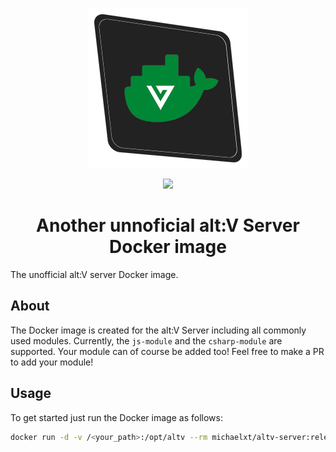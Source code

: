 
<p align="center"><img src=".github/assets/logo-256px.png"></p>

<p align="center">
  <a href="https://github.com/Michael-xT/altv-docker-image/actions"><img src="https://github.com/Michael-xT/altv-docker-image/workflows/DefaultCI/badge.svg"></a>
</p>

<h1 align="center">Another unnoficial alt:V Server Docker image</h1>

The unofficial alt:V server Docker image.

## About

The Docker image is created for the alt:V Server including all commonly used modules. Currently, the `js-module` and the `csharp-module` are supported. Your module can of course be added too! Feel free to make a PR to add your module!

## Usage

To get started just run the Docker image as follows:
```sh
docker run -d -v /<your_path>:/opt/altv --rm michaelxt/altv-server:release
```